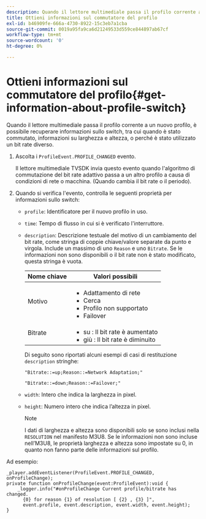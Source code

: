 ```yaml
---
description: Quando il lettore multimediale passa il profilo corrente a un nuovo profilo, è possibile recuperare informazioni sullo switch, tra cui quando è stato commutato, informazioni su larghezza e altezza, o perché è stato utilizzato un bit rate diverso.
title: Ottieni informazioni sul commutatore del profilo
exl-id: b46909fe-666a-4730-8922-15c3eb7a1cba
source-git-commit: 0019a95fa9ca6d21249533d559ce844897ab67cf
workflow-type: tm+mt
source-wordcount: '0'
ht-degree: 0%

---
```


# Ottieni informazioni sul commutatore del profilo{#get-information-about-profile-switch}

Quando il lettore multimediale passa il profilo corrente a un nuovo profilo, è possibile recuperare informazioni sullo switch, tra cui quando è stato commutato, informazioni su larghezza e altezza, o perché è stato utilizzato un bit rate diverso.

1. Ascolta i `ProfileEvent.PROFILE_CHANGED` evento.

   Il lettore multimediale TVSDK invia questo evento quando l&#39;algoritmo di commutazione del bit rate adattivo passa a un altro profilo a causa di condizioni di rete o macchina. (Quando cambia il bit rate o il periodo).
1. Quando si verifica l&#39;evento, controlla le seguenti proprietà per informazioni sullo switch:

   * `profile`: Identificatore per il nuovo profilo in uso.
   * `time`: Tempo di flusso in cui si è verificato l&#39;interruttore.
   * `description`: Descrizione testuale del motivo di un cambiamento del bit rate, come stringa di coppie chiave/valore separate da punto e virgola. Include un massimo di uno `Reason` e uno `Bitrate`. Se le informazioni non sono disponibili o il bit rate non è stato modificato, questa stringa è vuota.

      <table id="table_E400FD9C57FF40CBAC14AF6847CD8301"> 
       <thead> 
         <tr> 
         <th colname="col1" class="entry"> Nome chiave </th> 
         <th colname="col2" class="entry"> Valori possibili </th> 
         </tr> 
       </thead>
       <tbody> 
         <tr> 
         <td colname="col1"> <span class="codeph"> Motivo </span> </td> 
         <td colname="col2"> 
          <ul id="ul_37DDE3F297634ED6B47DF5D73F969369"> 
          <li id="li_E374B029E1AF40689D70A9D30E057C5B">Adattamento di rete </li> 
          <li id="li_753862EEF1C9474EA8E20C89F5EF5D8D">Cerca </li> 
          <li id="li_EC14923F92CF4D11A47928A8D2DE6D8B">Profilo non supportato </li> 
          <li id="li_695AB4A89C9D4833AF6D8B6424FC912B">Failover </li> 
          </ul> </td> 
         </tr> 
         <tr> 
         <td colname="col1"> <span class="codeph"> Bitrate </span> </td> 
         <td colname="col2"> 
          <ul id="ul_1B49BD90A91147359712E1AFD8877E23"> 
          <li id="li_1C8E593C65D34742B14A8D0EAD43E0A9"> <span class="codeph"> su </span>: Il bit rate è aumentato </li> 
          <li id="li_B1A00E3985A849B6855E15CF70D79BB8"> <span class="codeph"> giù </span>: Il bit rate è diminuito </li> 
          </ul> </td> 
         </tr> 
       </tbody> 
       </table>

      Di seguito sono riportati alcuni esempi di casi di restituzione `description` stringhe:

      ```
      "Bitrate::=up;Reason::=Network Adaptation;" 
      
      "Bitrate::=down;Reason::=Failover;"
      ```

   * `width`: Intero che indica la larghezza in pixel.
   * `height`: Numero intero che indica l’altezza in pixel.

      >[!NOTE]
      >
      >I dati di larghezza e altezza sono disponibili solo se sono inclusi nella `RESOLUTION` nel manifesto M3U8. Se le informazioni non sono incluse nell’M3U8, le proprietà larghezza e altezza sono impostate su 0, in quanto non fanno parte delle informazioni sul profilo.

<!--<a id="example_A713D420AE2E4E3CB7B78C6BC732BE90"></a>-->

Ad esempio:

```
_player.addEventListener(ProfileEvent.PROFILE_CHANGED, onProfileChange); 
private function onProfileChange(event:ProfileEvent):void { 
    _logger.info("#onProfileChange Current profile/bitrate has changed.  
      {0} for reason {1} of resolution [ {2} , {3} ]",  
      event.profile, event.description, event.width, event.height); 
}
```
